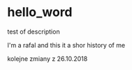 # hello_word
test of description

I'm a rafal and this it a shor history of me


kolejne zmiany z 26.10.2018
